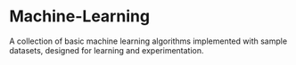 # Machine-Learning
A collection of basic machine learning algorithms implemented with sample datasets, designed for learning and experimentation.
